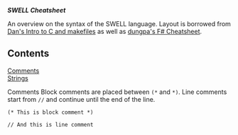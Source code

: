 ***SWELL Cheatsheet***

An overview on the syntax of the SWELL language. Layout is borrowed from [Dan's Intro to C and makefiles](https://dbarowy.github.io/cs334f18/assets/readings/intro_to_c.html) as well as [dungpa's F# Cheatsheet](https://dungpa.github.io/fsharp-cheatsheet/).

Contents
--------
[Comments](#Comments)  
[Strings](#Strings)  


<a name="Comments"></a>Comments
Block comments are placed between `(*` and `*)`. Line comments start from `//` and continue until the end of the line.

	(* This is block comment *)

    // And this is line comment

